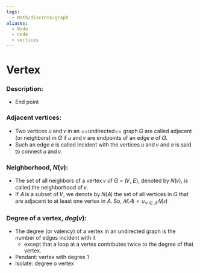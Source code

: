 ```yaml
---
tags:
  - Math/discrete/graph
aliases:
  - Node
  - node
  - vertices
---
```

# Vertex
### Description:
- End point
### Adjacent vertices:
- Two vertices 𝑢 and 𝑣 in an ==undirected== graph 𝐺 are called adjacent (or neighbors) in 𝐺 if 𝑢 and 𝑣 are endpoints of an edge 𝑒 of 𝐺. 
- Such an edge 𝑒 is called incident with the vertices 𝑢 and 𝑣 and 𝑒 is said to connect 𝑢 and 𝑣.
<!--ID: 1708098041595-->

### Neighborhood, $N(v)$:
- The set of all neighbors of a vertex 𝑣 of 𝐺 = (𝑉, 𝐸), denoted by 𝑁(𝑣), is called the neighborhood of 𝑣. 
- If 𝐴 is a subset of 𝑉, we denote by 𝑁(𝐴) the set of all vertices in 𝐺 that are adjacent to at least one vertex in 𝐴. So, $𝑁 (𝐴) = \cup_{v\in A} 𝑁(𝑣)$ 
<!--ID: 1708098041601-->

### Degree of a vertex, $deg(v)$:
- The degree (or valency) of a vertex in an undirected graph is the number of edges incident with it
	- except that a loop at a vertex contributes twice to the degree of that vertex. 
- Pendant: vertex with degree 1
- Isolate: degree o vertex
<!--ID: 1708098041605-->
